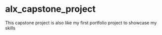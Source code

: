 # alx_capstone_project
This  capstone project is also like my first portfolio project to showcase my skills 
